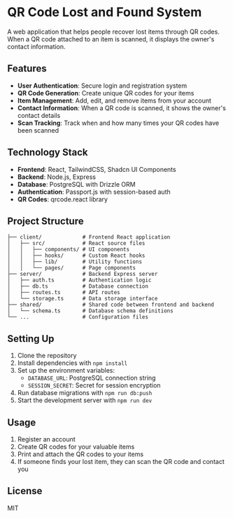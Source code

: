 # QR Code Lost and Found System

A web application that helps people recover lost items through QR codes. When a QR code attached to an item is scanned, it displays the owner's contact information.

## Features

- **User Authentication**: Secure login and registration system
- **QR Code Generation**: Create unique QR codes for your items
- **Item Management**: Add, edit, and remove items from your account
- **Contact Information**: When a QR code is scanned, it shows the owner's contact details
- **Scan Tracking**: Track when and how many times your QR codes have been scanned

## Technology Stack

- **Frontend**: React, TailwindCSS, Shadcn UI Components
- **Backend**: Node.js, Express
- **Database**: PostgreSQL with Drizzle ORM
- **Authentication**: Passport.js with session-based auth
- **QR Codes**: qrcode.react library

## Project Structure

```
├── client/             # Frontend React application
│   ├── src/            # React source files
│   │   ├── components/ # UI components
│   │   ├── hooks/      # Custom React hooks
│   │   ├── lib/        # Utility functions
│   │   └── pages/      # Page components
├── server/             # Backend Express server
│   ├── auth.ts         # Authentication logic
│   ├── db.ts           # Database connection
│   ├── routes.ts       # API routes
│   └── storage.ts      # Data storage interface
├── shared/             # Shared code between frontend and backend
│   └── schema.ts       # Database schema definitions
└── ...                 # Configuration files
```

## Setting Up

1. Clone the repository
2. Install dependencies with `npm install`
3. Set up the environment variables:
   - `DATABASE_URL`: PostgreSQL connection string
   - `SESSION_SECRET`: Secret for session encryption
4. Run database migrations with `npm run db:push`
5. Start the development server with `npm run dev`

## Usage

1. Register an account
2. Create QR codes for your valuable items
3. Print and attach the QR codes to your items
4. If someone finds your lost item, they can scan the QR code and contact you

## License

MIT